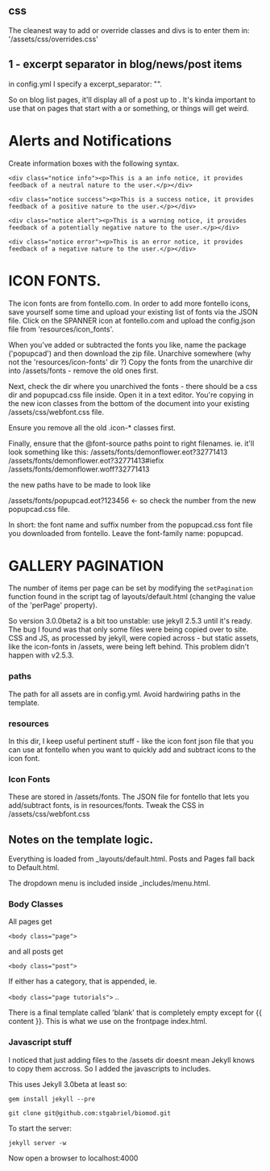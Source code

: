 ## css

The cleanest way to add or override classes and divs is to enter them in: '/assets/css/overrides.css'

## 1 - excerpt separator in blog/news/post items

in config.yml I specify a excerpt_separator: "<!--more-->".

So on blog list pages, it'll display all of a post up to <!--more-->. It's kinda important to use that on pages that start with a <table> or something, or things will get weird.


# Alerts and Notifications

Create information boxes with the following syntax.


    <div class="notice info"><p>This is a an info notice, it provides feedback of a neutral nature to the user.</p></div>

    <div class="notice success"><p>This is a success notice, it provides feedback of a positive nature to the user.</p></div>

    <div class="notice alert"><p>This is a warning notice, it provides feedback of a potentially negative nature to the user.</p></div>

    <div class="notice error"><p>This is an error notice, it provides feedback of a negative nature to the user.</p></div>


# ICON FONTS.

The icon fonts are from fontello.com. In order to add more fontello icons, save yourself some time and upload your existing list of fonts via the JSON file. Click on the SPANNER icon at fontello.com and upload the config.json file from 'resources/icon_fonts'.  

When you've added or subtracted the fonts you like, name the package ('popupcad') and then download the zip file. Unarchive somewhere (why not the 'resources/icon-fonts' dir ?) Copy the fonts from the unarchive dir into /assets/fonts - remove the old ones first.  

Next, check the dir where you unarchived the fonts - there should be a css dir and popupcad.css file inside. Open it in a text editor.  You're copying in the new icon classes from the bottom of the document into your existing /assets/css/webfont.css file.  

Ensure you remove all the old .icon-* classes first.  

Finally, ensure that the @font-source paths point to right filenames.
ie. it'll look something like this:
/assets/fonts/demonflower.eot?32771413
/assets/fonts/demonflower.eot?32771413#iefix
/assets/fonts/demonflower.woff?32771413

the new paths have to be made to look like

/assets/fonts/popupcad.eot?123456 <- so check the number from the new popupcad.css file.

In short: the font name and suffix number from the popupcad.css font file you downloaded from fontello. Leave the font-family name: popupcad.


# GALLERY PAGINATION

The number of items per page can be set by modifying the `setPagination` function found in the script tag of layouts/default.html (changing the value of the 'perPage' property).


So version 3.0.0beta2 is a bit too unstable: use jekyll 2.5.3 until it's ready.
The bug I found was that only some files were being copied over to site.
CSS and JS, as processed by jekyll, were copied across - but static assets, like the icon-fonts in /assets, were being left behind. This problem didn't happen with v2.5.3.

### paths

The path for all assets are in config.yml. Avoid hardwiring paths in the template.

### resources

In this dir, I keep useful pertinent stuff - like the icon font json file that you can use at fontello when you want to quickly add and subtract icons to the icon font.

### Icon Fonts

These are stored in /assets/fonts. The JSON file for fontello that lets you add/subtract fonts, is in resources/fonts.
Tweak the CSS in /assets/css/webfont.css






## Notes on the template logic.

Everything is loaded from _layouts/default.html. Posts and Pages fall back to Default.html.

The dropdown menu is included inside _includes/menu.html.


### Body Classes
All pages get

`<body class="page">`

and all posts get

`<body class="post">`

If either has a category, that is appended, ie.

`<body class="page tutorials">`
..

There is a final template called 'blank' that is completely empty except for {{ content }}.
This is what we use on the frontpage index.html.

### Javascript stuff

I noticed that just adding files to the /assets dir doesnt mean Jekyll knows to copy them accross.
So I added the javascripts to includes.


This uses Jekyll 3.0beta at least so:

`gem install jekyll --pre`


`git clone git@github.com:stgabriel/biomod.git`

To start the server:

`jekyll server -w`

Now open a browser to localhost:4000
